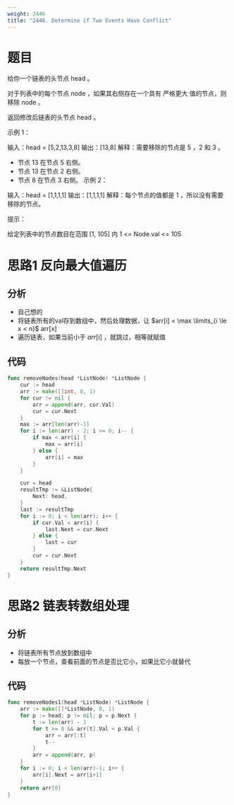 ```yaml
---
weight: 2446
title: "2446. Determine if Two Events Have Conflict"
---
```


# 题目

给你一个链表的头节点 head 。

对于列表中的每个节点 node ，如果其右侧存在一个具有 严格更大 值的节点，则移除 node 。

返回修改后链表的头节点 head 。

示例 1：

输入：head = [5,2,13,3,8]
输出：[13,8]
解释：需要移除的节点是 5 ，2 和 3 。
- 节点 13 在节点 5 右侧。
- 节点 13 在节点 2 右侧。
- 节点 8 在节点 3 右侧。
示例 2：

输入：head = [1,1,1,1]
输出：[1,1,1,1]
解释：每个节点的值都是 1 ，所以没有需要移除的节点。

提示：

给定列表中的节点数目在范围 [1, 105] 内
1 <= Node.val <= 105

# 思路1 反向最大值遍历

## 分析

- 自己想的
- 将链表所有的val存到数组中，然后处理数据，让 $arr[i] = \max \limits_{i \le x < n}$ arr[x]
- 遍历链表，如果当前小于 $arr[i]$ ，就跳过，相等就赋值

## 代码

```go
func removeNodes(head *ListNode) *ListNode {
	cur := head
	arr := make([]int, 0, 1)
	for cur != nil {
		arr = append(arr, cur.Val)
		cur = cur.Next
	}
	max := arr[len(arr)-1]
	for i := len(arr) - 2; i >= 0; i-- {
		if max < arr[i] {
			max = arr[i]
		} else {
			arr[i] = max
		}
	}

	cur = head
	resultTmp := &ListNode{
		Next: head,
	}
	last := resultTmp
	for i := 0; i < len(arr); i++ {
		if cur.Val < arr[i] {
			last.Next = cur.Next
		} else {
			last = cur
		}
		cur = cur.Next
	}
	return resultTmp.Next
}
```

# 思路2 链表转数组处理

## 分析

- 将链表所有节点放到数组中
- 每放一个节点，查看前面的节点是否比它小，如果比它小就替代

## 代码

```go
func removeNodes1(head *ListNode) *ListNode {
	arr := make([]*ListNode, 0, 1)
	for p := head; p != nil; p = p.Next {
		t := len(arr) - 1
		for t >= 0 && arr[t].Val < p.Val {
			arr = arr[:t]
			t--
		}
		arr = append(arr, p)
	}
	for i := 0; i < len(arr)-1; i++ {
		arr[i].Next = arr[i+1]
	}
	return arr[0]
}
```
